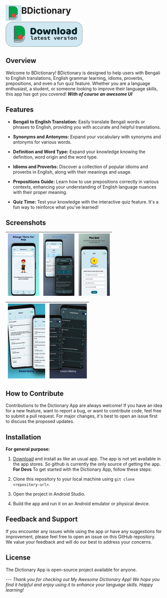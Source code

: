 # <img align="left" loading="lazy" src="screenshots/bdictionary_logo.png" height="50"/> BDictionary


<a href='https://github.com/acpSiam/BDictionary/raw/master/app/release/BDictionary%20%5BV1%20-%201.0%20-%20AVA%5D.apk'><img alt='Download BDictionary' src='screenshots/Download%20Button%20Github.png' height='80'/></a>

## Overview

Welcome to BDictionary! BDictionary is designed to help users with Bengali to English translations, English grammar learning, idioms, proverbs, prepositions, and even a fun quiz feature. Whether you are a language enthusiast, a student, or someone looking to improve their language skills, this app has got you covered!  **_With of course an awesome UI_**

## Features

- **Bengali to English Translation:** Easily translate Bengali words or phrases to English, providing you with accurate and helpful translations.

- **Synonyms and Antonyms:** Expand your vocabulary with synonyms and antonyms for various words.
- **Definition and Word Type:** Expand your knowledge knowing the definition, word origin and the word type.

- **Idioms and Proverbs:** Discover a collection of popular idioms and proverbs in English, along with their meanings and usage.

- **Prepositions Guide:** Learn how to use prepositions correctly in various contexts, enhancing your understanding of English language nuances with their proper meaning.

- **Quiz Time:** Test your knowledge with the interactive quiz feature. It's a fun way to reinforce what you've learned!

## Screenshots
|<img src="screenshots/home2.png" alt="BDictionary App Screenshot 1" width="100">|<img src="screenshots/searched.png" alt="BDictionary App Screenshot 2" width="100">|<img src="screenshots/quiz.png" alt="BDictionary App Quiz" width="100">
-|-|-

|<img src="screenshots/idioms1.png" alt="BDictionary App Features 1" width="120">|<img src="screenshots/idioms2.png" alt="BDictionary App Features 2" width="120">|
-|-
## How to Contribute

Contributions to the Dictionary App are always welcome! If you have an idea for a new feature, want to report a bug, or want to contribute code, feel free to submit a pull request. For major changes, it's best to open an issue first to discuss the proposed updates.

## Installation
**For general purpose:**
1. [Download](https://github.com/acpSiam/BDictionary/raw/master/app/release/BDictionary%20%5BV1%20-%201.0%20-%20AVA%5D.apk) and install as like an usual app. The app is not yet available in the app stores. So github is currently the only source of getting the app.
**For Devs**
To get started with the Dictionary App, follow these steps:

1. Clone this repository to your local machine using `git clone <repository-url>`.
2. Open the project in Android Studio.
3. Build the app and run it on an Android emulator or physical device.

## Feedback and Support

If you encounter any issues while using the app or have any suggestions for improvement, please feel free to open an issue on this GitHub repository. We value your feedback and will do our best to address your concerns.

## License

The Dictionary App is open-source project available for anyone.

--- _Thank you for checking out My Awesome Dictionary App! We hope you find it helpful and enjoy using it to enhance your language skills. Happy learning!_
